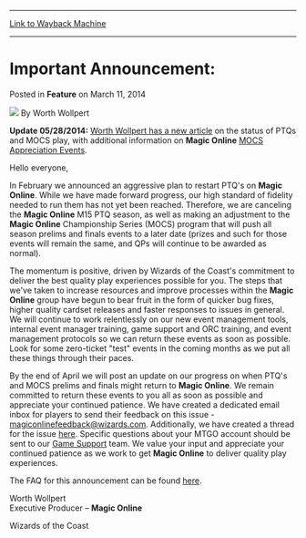 
---
[Link to Wayback Machine](https://web.archive.org/web/20161220135118/http://magic.wizards.com/en/articles/archive/feature/important-announcement-changes-mtgo-ptq-and-mocs-schedules-2014-03-11)

[_metadata_:wayback_url]:- "http://magic.wizards.com/en/articles/archive/feature/important-announcement-changes-mtgo-ptq-and-mocs-schedules-2014-03-11"
[_metadata_:wayback_raw_url]:- "https://web.archive.org/web/20161220135118id_/http://magic.wizards.com/en/articles/archive/feature/important-announcement-changes-mtgo-ptq-and-mocs-schedules-2014-03-11"
[_metadata_:wayback_capture_timestamp]:- "2016-12-20 13:51:18+00:00"
[_metadata_:description]:- "Update 05/28/2014:  Worth Wollpert has a new article on the status of PTQs and MOCS play, with additional information on Magic Online  MOCS Appreciation Events. Hello everyone,"
[_metadata_:generator]:- "Drupal 7 (http://drupal.org)"
---


Important Announcement:
=======================



 Posted in **Feature**
 on March 11, 2014 






![](https://media.magic.wizards.com/styles/auth_small/public/images/person/worth-wollpert.jpg)
By Worth Wollpert












**Update 05/28/2014:**
[Worth Wollpert has a new article](http://www.wizards.com/Magic/Magazine/Article.aspx?x=mtg/daily/other/05282014/mayupdate) on the status of PTQs and MOCS play, with additional information on **Magic Online** 
[MOCS Appreciation Events](http://community.wizards.com/content/blog/4094096).


Hello everyone,

 In February we announced an aggressive plan to restart PTQ's on **Magic Online**. While we have made forward progress, our high standard of fidelity needed to run them has not yet been reached. Therefore, we are canceling the **Magic Online** M15 PTQ season, as well as making an adjustment to the **Magic Online** Championship Series (MOCS) program that will push all season prelims and finals events to a later date (prizes and such for those events will remain the same, and QPs will continue to be awarded as normal). 

 The momentum is positive, driven by Wizards of the Coast's commitment to deliver the best quality play experiences possible for you. The steps that we've taken to increase resources and improve processes within the **Magic Online** group have begun to bear fruit in the form of quicker bug fixes, higher quality cardset releases and faster responses to issues in general. We will continue to work relentlessly on our new event management tools, internal event manager training, game support and ORC training, and event management protocols so we can return these events as soon as possible. Look for some zero-ticket "test" events in the coming months as we put all these things through their paces. 

 By the end of April we will post an update on our progress on when PTQ's and MOCS prelims and finals might return to **Magic Online**. We remain committed to return these events to you all as soon as possible and appreciate your continued patience. We have created a dedicated email inbox for players to send their feedback on this issue - [magiconlinefeedback@wizards.com](mailto:magiconlinefeedback@wizards.com). Additionally, we have created a thread for the issue [here](http://community.wizards.com/forum/magic-online-general/threads/4066256). Specific questions about your MTGO account should be sent to our [Game Support](http://wizards.custhelp.com/) team. We value your input and appreciate your continued patience as we work to get **Magic Online** to deliver quality play experiences. 

The FAQ for this announcement can be found [here](http://community.wizards.com/content/blog/4066231). 

 Worth Wollpert   
 Executive Producer – **Magic Online**
  
 Wizards of the Coast 







